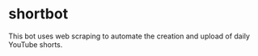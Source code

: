 # shortbot
This bot uses web scraping to automate the creation and upload of daily YouTube shorts. 

